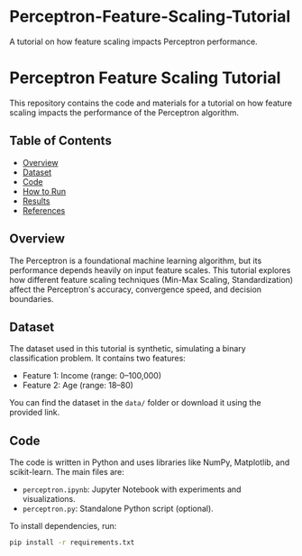 # Perceptron-Feature-Scaling-Tutorial
A tutorial on how feature scaling impacts Perceptron performance.
# Perceptron Feature Scaling Tutorial

This repository contains the code and materials for a tutorial on how feature scaling impacts the performance of the Perceptron algorithm.

## Table of Contents
- [Overview](#overview)
- [Dataset](#dataset)
- [Code](#code)
- [How to Run](#how-to-run)
- [Results](#results)
- [References](#references)

## Overview
The Perceptron is a foundational machine learning algorithm, but its performance depends heavily on input feature scales. This tutorial explores how different feature scaling techniques (Min-Max Scaling, Standardization) affect the Perceptron's accuracy, convergence speed, and decision boundaries.

## Dataset
The dataset used in this tutorial is synthetic, simulating a binary classification problem. It contains two features:
- Feature 1: Income (range: $0–$100,000)
- Feature 2: Age (range: 18–80)

You can find the dataset in the `data/` folder or download it using the provided link.

## Code
The code is written in Python and uses libraries like NumPy, Matplotlib, and scikit-learn. The main files are:
- `perceptron.ipynb`: Jupyter Notebook with experiments and visualizations.
- `perceptron.py`: Standalone Python script (optional).

To install dependencies, run:
```bash
pip install -r requirements.txt
